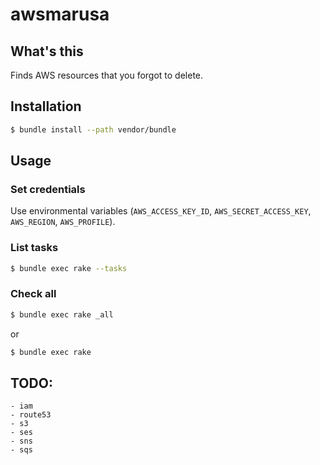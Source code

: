 # awsmarusa

## What's this

Finds AWS resources that you forgot to delete.

## Installation

```sh
$ bundle install --path vendor/bundle
```

## Usage

### Set credentials

Use environmental variables (`AWS_ACCESS_KEY_ID`, `AWS_SECRET_ACCESS_KEY`, `AWS_REGION`, `AWS_PROFILE`).

### List tasks

```sh
$ bundle exec rake --tasks
```

### Check all

```sh
$ bundle exec rake _all
```

or

```sh
$ bundle exec rake
```

## TODO:

```
- iam
- route53
- s3
- ses
- sns
- sqs
```
